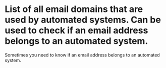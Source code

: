 # List of all email domains that are used by automated systems. Can be used to check if an email address belongs to an automated system.
Sometimes you need to know if an email address belongs to an automated system.
